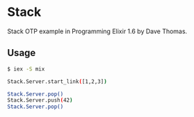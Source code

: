 # Stack

Stack OTP example in Programming Elixir 1.6 by Dave Thomas.

## Usage

```bash
$ iex -S mix

Stack.Server.start_link([1,2,3])

Stack.Server.pop()
Stack.Server.push(42)
Stack.Server.pop()

```
